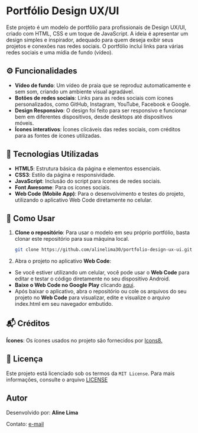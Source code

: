 # Portfólio Design UX/UI

Este projeto é um modelo de portfólio para profissionais de Design UX/UI, criado com HTML, CSS e um toque de JavaScript. A ideia é apresentar um design simples e inspirador, adequado para quem deseja exibir seus projetos e conexões nas redes sociais. O portfólio inclui links para várias redes sociais e uma mídia de fundo (vídeo).

## ⚙️ Funcionalidades

- **Vídeo de fundo**: Um vídeo de praia que se reproduz automaticamente e sem som, criando um ambiente visual agradável.
- **Botões de redes sociais**: Links para as redes sociais com ícones personalizados, como GitHub, Instagram, YouTube, Facebook e Google.
- **Design Responsivo**: O design foi feito para ser responsivo e funcionar bem em diferentes dispositivos, desde desktops até dispositivos móveis.
- **Ícones interativos**: Ícones clicáveis das redes sociais, com créditos para as fontes de ícones utilizadas.

## 📱 Tecnologias Utilizadas

- **HTML5**: Estrutura básica da página e elementos essenciais.
- **CSS3**: Estilo da página e responsividade.
- **JavaScript**: Inclusão do script para ícones de redes sociais.
- **Font Awesome**: Para os ícones sociais.
- **Web Code (Mobile App)**: Para o desenvolvimento e testes do projeto, utilizando o aplicativo Web Code diretamente no celular.

## 📝 Como Usar

1. **Clone o repositório**:
   Para usar o modelo em seu próprio portfólio, basta clonar este repositório para sua máquina local.

   ```bash
   git clone https://github.com/alinelima30/portfolio-design-ux-ui.git
   ```
2. Abra o projeto no aplicativo **Web Code**:
- Se você estiver utilizando um celular, você pode usar o **Web Code** para editar e testar o código diretamente no seu dispositivo Android.
- **Baixe o Web Code no Google Play** clicando [aqui](https://play.google.com/store/apps/details?id=com.web.code).
- Após baixar o aplicativo, abra o repositório ou cole os arquivos do seu projeto no **Web Code** para visualizar, edite e visualize o arquivo index.html em seu navegador embutido.

## 📬 Créditos
**Ícones**: Os ícones usados no projeto são fornecidos por [Icons8.](https://icons8.com/icons)

## 📝 Licença
Este projeto está licenciado sob os termos da `MIT License`.
Para mais informações, consulte o arquivo [LICENSE](https://github.com/alinelima30/MarioJump/blob/main/LICENSE)

## Autor
Desenvolvido por: **Aline Lima**
<p>Contato: <a href="mailto:alimary1994@gmail.com">e-mail</a></p>


  

